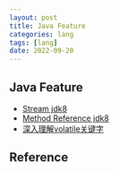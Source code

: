 ```yaml
---
layout: post
title: Java Feature
categories: lang
tags: [lang]
date: 2022-09-20
---
```


## Java Feature

+ [Stream jdk8](https://www.baeldung.com/java-streams) 
+ [Method Reference jdk8](https://www.baeldung.com/java-method-references)
+ [深入理解volatile关键字](https://blog.csdn.net/so_geili/article/details/100778642)  




## Reference
